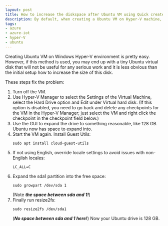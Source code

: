 ```yaml
---
layout: post
title: How to increase the diskspace after Ubuntu VM using Quick create by Hyper-V 
description: By default, when creating a Ubuntu VM on Hyper-V machine, one 10Gb of the disk is available. It is not enough
tags: 
- azure
- azure-iot
- hyper-V
- ubuntu
---
```




Creating Ubuntu VM on Windows Hyper-V environment is pretty easy. However, if this method is used, you may end up with a tiny Ubuntu virtual disk that will not be useful for any serious work and it is less obvious than the initial setup how to increase the size of this disk.

These steps fix the problem:

1. Turn off the VM.
2. Use Hyper-V Manager to select the Settings of the Virtual Machine, select the Hard Drive option and Edit under Virtual hard disk. (If this option is disabled, you need to go back and delete any checkpoints for the VM in the Hyper-V Manager; just select the VM and right click the checkpoint in the checkpoint field below.)
3. Use the GUI to expand the drive to something reasonable, like 128 GB. Ubuntu now has space to expand into.
4. Start the VM again. Install Guest Utils:
    ```
    sudo apt install cloud-guest-utils
    ```
1. If not using English, override locale settings to avoid issues with non-English locales:
    ```
    LC_ALL=C
    ```
1. Expand the sda1 partition into the free space:
    ```
    sudo growpart /dev/sda 1
    ```
    (Note ***the space between sda and 1!***)
1. Finally run resize2fs:
    ```
    sudo resize2fs /dev/sda1
    ```
    (***No space between sda and 1 here!***)
Now your Ubuntu drive is 128 GB.
